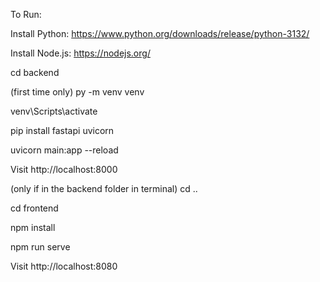 To Run:

Install Python: https://www.python.org/downloads/release/python-3132/

Install Node.js: https://nodejs.org/

cd backend

(first time only) py -m venv venv

venv\Scripts\activate

pip install fastapi uvicorn

uvicorn main:app --reload

Visit http://localhost:8000

(only if in the backend folder in terminal) cd ..

cd frontend

npm install

npm run serve

Visit http://localhost:8080
